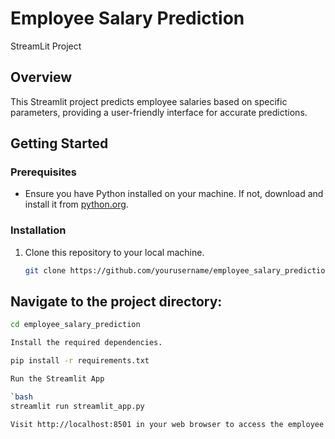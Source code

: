 # Employee Salary Prediction
StreamLit Project
## Overview
This Streamlit project predicts employee salaries based on specific parameters, providing a user-friendly interface for accurate predictions.

## Getting Started

### Prerequisites
- Ensure you have Python installed on your machine. If not, download and install it from [python.org](https://www.python.org/).

### Installation
1. Clone this repository to your local machine.
   ```bash
   git clone https://github.com/yourusername/employee_salary_prediction.git


## Navigate to the project directory: 
```bash
cd employee_salary_prediction

Install the required dependencies.

pip install -r requirements.txt

Run the Streamlit App

`bash
streamlit run streamlit_app.py

Visit http://localhost:8501 in your web browser to access the employee salary prediction app.


